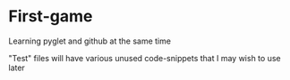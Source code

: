 # First-game
Learning pyglet and github at the same time

"Test" files will have various unused code-snippets that I may wish to use later

